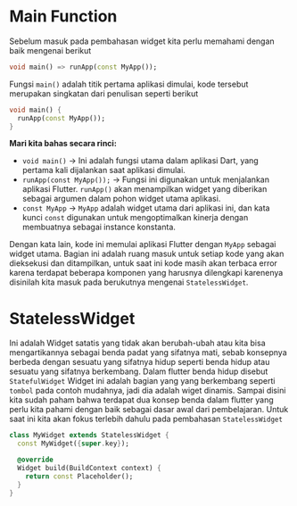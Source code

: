 # Main Function

Sebelum masuk pada pembahasan widget kita perlu memahami dengan baik mengenai berikut

```dart
void main() => runApp(const MyApp());
```

Fungsi `main()` adalah titik pertama aplikasi dimulai, kode tersebut merupakan singkatan dari penulisan seperti berikut

```dart
void main() {
  runApp(const MyApp());
}
```

**Mari kita bahas secara rinci:**

- `void main()` → Ini adalah fungsi utama dalam aplikasi Dart, yang pertama kali dijalankan saat aplikasi dimulai.
- `runApp(const MyApp());` → Fungsi ini digunakan untuk menjalankan aplikasi Flutter. `runApp()` akan menampilkan widget yang diberikan sebagai argumen dalam pohon widget utama aplikasi.
- `const MyApp` → `MyApp` adalah widget utama dari aplikasi ini, dan kata kunci `const` digunakan untuk mengoptimalkan kinerja dengan membuatnya sebagai instance konstanta.

Dengan kata lain, kode ini memulai aplikasi Flutter dengan `MyApp` sebagai widget utama. Bagian ini adalah ruang masuk untuk setiap kode yang akan dieksekusi dan ditampilkan, untuk saat ini kode masih akan terbaca error karena terdapat beberapa komponen yang harusnya dilengkapi karenenya disinilah kita masuk pada berukutnya mengenai `StatelessWidget`.

# StatelessWidget

Ini adalah Widget satatis yang tidak akan berubah-ubah atau kita bisa mengartikannya sebagai benda padat yang sifatnya mati, sebab konsepnya berbeda dengan sesuatu yang sifatnya hidup seperti benda hidup atau sesuatu yang sifatnya berkembang. Dalam flutter benda hidup disebut `StatefulWidget` Widget ini adalah bagian yang yang berkembang seperti `tombol` pada contoh mudahnya, jadi dia adalah wiget dinamis. Sampai disini kita sudah paham bahwa terdapat dua konsep benda dalam flutter yang perlu kita pahami dengan baik sebagai dasar awal dari pembelajaran. Untuk saat ini kita akan fokus terlebih dahulu pada pembahasan `StatelessWidget`

```dart
class MyWidget extends StatelessWidget {
  const MyWidget({super.key});

  @override
  Widget build(BuildContext context) {
    return const Placeholder();
  }
}
```
